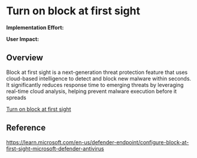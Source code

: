 # Turn on block at first sight


**Implementation Effort:** 

**User Impact:** 

## Overview

Block at first sight is a next-generation threat protection feature that uses cloud-based intelligence to detect and block new malware within seconds. It significantly reduces response time to emerging threats by leveraging real-time cloud analysis, helping prevent malware execution before it spreads

[Turn on block at first sight](https://learn.microsoft.com/en-us/defender-endpoint/configure-block-at-first-sight-microsoft-defender-antivirus)

## Reference
https://learn.microsoft.com/en-us/defender-endpoint/configure-block-at-first-sight-microsoft-defender-antivirus
